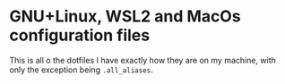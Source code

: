 # GNU+Linux, WSL2 and MacOs configuration files

This is all o the dotfiles I have exactly how they are on my machine, with only the exception being `.all_aliases`.
